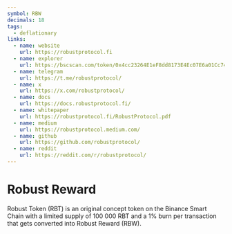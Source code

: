 ```yaml
---
symbol: RBW
decimals: 18
tags:
  - deflationary
links:
  - name: website
    url: https://robustprotocol.fi
  - name: explorer
    url: https://bscscan.com/token/0x4cc23264E1eF8dd8173E4Ec07E6a01Cc7476d997
  - name: telegram
    url: https://t.me/robustprotocol/
  - name: x
    url: https://x.com/robustprotocol/
  - name: docs
    url: https://docs.robustprotocol.fi/
  - name: whitepaper
    url: https://robustprotocol.fi/RobustProtocol.pdf
  - name: medium
    url: https://robustprotocol.medium.com/
  - name: github
    url: https://github.com/robustprotocol/
  - name: reddit
    url: https://reddit.com/r/robustprotocol/
---
```


# Robust Reward

Robust Token (RBT) is an original concept token on the Binance Smart Chain with a limited supply of 100 000 RBT and a 1% burn per transaction that gets converted into Robust Reward (RBW).
